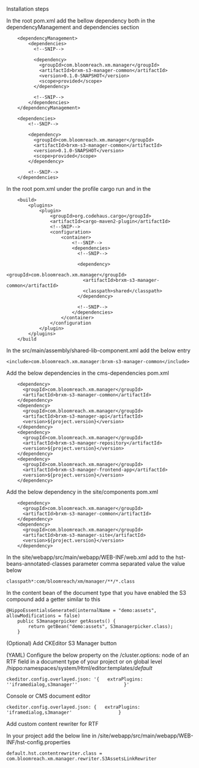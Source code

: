 Installation steps

In the root pom.xml add the bellow dependency both in the dependencyManagement and dependencies section
```$xslt
    <dependencyManagement>
        <dependencies>
          <!--SNIP-->
          
          <dependency>
            <groupId>com.bloomreach.xm.manager</groupId>
            <artifactId>brxm-s3-manager-common</artifactId>
            <version>0.1.0-SNAPSHOT</version>
            <scope>provided</scope>
          </dependency>
          
          <!--SNIP-->
        </dependencies>
    </dependencyManagement>
    
    <dependencies>
        <!--SNIP-->

        <dependency>
          <groupId>com.bloomreach.xm.manager</groupId>
          <artifactId>brxm-s3-manager-common</artifactId>
          <version>0.1.0-SNAPSHOT</version>
          <scope>provided</scope>
        </dependency>

        <!--SNIP-->
    </dependencies>
```

In the root pom.xml under the profile cargo run and in the 
```$xslt
    <build>
        <plugins>
            <plugin>
                <groupId>org.codehaus.cargo</groupId>
                <artifactId>cargo-maven2-plugin</artifactId>
                <!--SNIP-->
                <configuration>
                    <container>
                        <!--SNIP-->
                        <dependencies>
                          <!--SNIP-->
                    
                          <dependency>
                            <groupId>com.bloomreach.xm.manager</groupId>
                            <artifactId>brxm-s3-manager-common</artifactId>
                            <classpath>shared</classpath>
                          </dependency>
                    
                          <!--SNIP-->
                        </dependencies>
                    </container>
                </configuration
            </plugin>
        </plugins>
    </build
```

In the src/main/assembly/shared-lib-component.xml add the below entry
```$xslt
<include>com.bloomreach.xm.manager:brxm-s3-manager-common</include>
```

Add the below dependencies in the cms-dependencies pom.xml

```$xslt
    <dependency>
      <groupId>com.bloomreach.xm.manager</groupId>
      <artifactId>brxm-s3-manager-common</artifactId>
    </dependency>
    <dependency>
      <groupId>com.bloomreach.xm.manager</groupId>
      <artifactId>brxm-s3-manager-api</artifactId>
      <version>${project.version}</version>
    </dependency>
    <dependency>
      <groupId>com.bloomreach.xm.manager</groupId>
      <artifactId>brxm-s3-manager-repository</artifactId>
      <version>${project.version}</version>
    </dependency>
    <dependency>
      <groupId>com.bloomreach.xm.manager</groupId>
      <artifactId>brxm-s3-manager-frontend-app</artifactId>
      <version>${project.version}</version>
    </dependency>
```
Add the below dependency in the site/components pom.xml
```$xslt
    <dependency>
      <groupId>com.bloomreach.xm.manager</groupId>
      <artifactId>brxm-s3-manager-common</artifactId>
    </dependency>
    <dependency>
      <groupId>com.bloomreach.xm.manager</groupId>
      <artifactId>brxm-s3-manager-site</artifactId>
      <version>${project.version}</version>
    </dependency>
```

In the site/webapp/src/main/webapp/WEB-INF/web.xml add to the hst-beans-annotated-classes parameter comma separated value the value below
```$xslt
classpath*:com/bloomreach/xm/manager/**/*.class
```

In the content bean of the document type that you have enabled the S3 compound add a getter similar to this
```$xslt
@HippoEssentialsGenerated(internalName = "demo:assets", allowModifications = false)
    public S3managerpicker getAssets() {
        return getBean("demo:assets", S3managerpicker.class);
    }
```

(Optional) Add CKEditor S3 Manager button

(YAML) Configure the below property on the /cluster.options: node of an RTF field in a document type of your project or on global level /hippo:namespaces/system/Html/editor:templates/_default_
```
ckeditor.config.overlayed.json: '{   extraPlugins: ''iframedialog,s3manager''                 }'
```
Console or CMS document editor
```
ckeditor.config.overlayed.json: {   extraPlugins: 'iframedialog,s3manager'                 }
```

Add custom content rewriter for RTF

In your project add the below line in /site/webapp/src/main/webapp/WEB-INF/hst-config.properties
```
default.hst.contentrewriter.class = com.bloomreach.xm.manager.rewriter.S3AssetsLinkRewriter
```